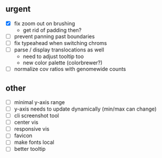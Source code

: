 urgent
------
- [x] fix zoom out on brushing
    - get rid of padding then?
- [ ] prevent panning past boundaries
- [ ] fix typeahead when switching chroms
- [ ] parse / display translocations as well
    - need to adjust tooltip too
    - new color palette (colorbrewer?)
- [ ] normalize cov ratios with genomewide counts

other
-----
- [ ] minimal y-axis range
- [ ] y-axis needs to update dynamically (min/max can change)
- [ ] cli screenshot tool
- [ ] center vis
- [ ] responsive vis
- [ ] favicon
- [ ] make fonts local
- [ ] better tooltip
